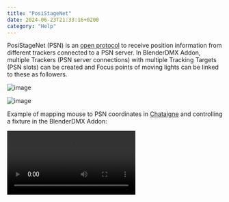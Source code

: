 ```yaml
---
title: "PosiStageNet"
date: 2024-06-23T21:33:16+0200
category: "Help"
---
```


PosiStageNet (PSN) is an [open protocol](https://posistage.net/) to receive
position information from different trackers connected to a PSN server. In
BlenderDMX Addon, multiple Trackers (PSN server connections) with multiple Tracking
Targets  (PSN slots) can be created and Focus points of moving lights can be
linked to these as followers.


![image](../media/psn01.png)

![image](../media/psn02.png)

Example of mapping mouse to PSN coordinates in
[Chataigne](https://benjamin.kuperberg.fr/chataigne/en) and controlling a
fixture in the BlenderDMX Addon:

<video src="../media/psn_chataigne.mp4" controls="controls" >
